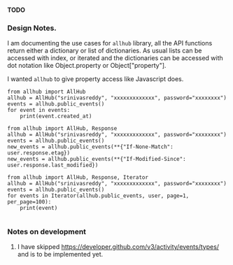 ####  TODO
### Design Notes.

I am documenting the use cases for `allhub` library, all the API functions return
either a dictionary or list of dictionaries. As usual lists can be accessed with index,
or iterated and the dictionaries can be accessed with dot notation like Object.property
or Object["property"].

I wanted `allhub` to give property access like Javascript does.


```
from allhub import AllHub
allhub = AllHub("srinivasreddy", "xxxxxxxxxxxxx", password="xxxxxxxx")
events = allhub.public_events()
for event in events:
    print(event.created_at)
```


```
from allhub import AllHub, Response
allhub = AllHub("srinivasreddy", "xxxxxxxxxxxxx", password="xxxxxxxx")
events = allhub.public_events()
new_events = allhub.public_events(**{"If-None-Match": user.response.etag})
new_events = allhub.public_events(**{"If-Modified-Since": user.response.last_modified})

```

```
from allhub import AllHub, Response, Iterator
allhub = AllHub("srinivasreddy", "xxxxxxxxxxxxx", password="xxxxxxxx")
events = allhub.public_events()
for events in Iterator(allhub.public_events, user, page=1, per_page=100):
    print(event)
    
```
### Notes on development


1. I have skipped https://developer.github.com/v3/activity/events/types/ and is to be implemented yet.
